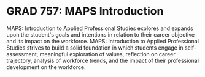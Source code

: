 # GRAD 757: MAPS Introduction

MAPS: Introduction to Applied Professional Studies explores and expands upon the student's goals and intentions in relation to their career objective and its impact on the workforce. MAPS: Introduction to Applied Professional Studies strives to build a solid foundation in which students engage in self-assessment, meaningful exploration of values, reflection on career trajectory, analysis of workforce trends, and the impact of their professional development on the workforce.